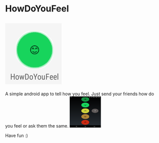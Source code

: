 # HowDoYouFeel
![logo](https://raw.githubusercontent.com/koogle/HowDoYouFeel/master/icon.png)
---
A simple android app to tell how you feel. Just send your friends how do you feel or ask them the same.
<img src="https://raw.githubusercontent.com/koogle/HowDoYouFeel/master/screen.png" alt="screenshot" style="width: 100px;height: 100px">

Have fun :)
